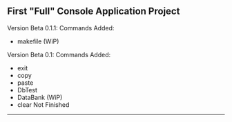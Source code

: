    First "Full" Console Application Project   
----------------------------------------------
Version Beta 0.1.1:
Commands Added:
- makefile (WiP)
                
Version Beta 0.1:
Commands Added:
- exit
- copy
- paste
- DbTest
- DataBank (WiP)
- clear
Not Finished               
----------------------------------------------
